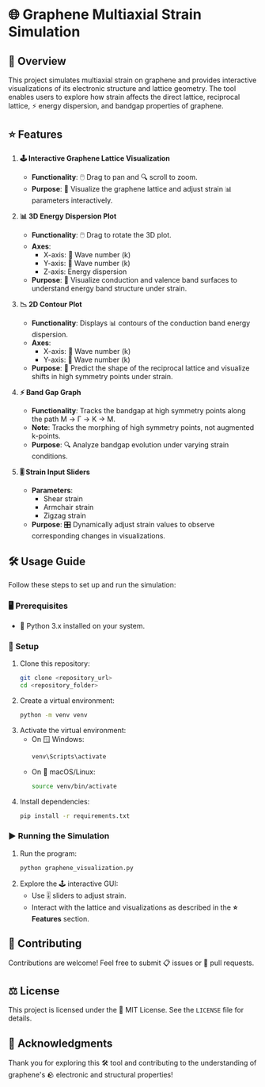 # 🌐 Graphene Multiaxial Strain Simulation

## 📄 Overview
This project simulates multiaxial strain on graphene and provides interactive visualizations of its electronic structure and lattice geometry. The tool enables users to explore how strain affects the direct lattice, reciprocal lattice, ⚡ energy dispersion, and bandgap properties of graphene.

## ⭐ Features
1. **🕹️ Interactive Graphene Lattice Visualization**
   - **Functionality**: 🖱️ Drag to pan and 🔍 scroll to zoom.
   - **Purpose**: 👀 Visualize the graphene lattice and adjust strain 📊 parameters interactively.

2. **📊 3D Energy Dispersion Plot**
   - **Functionality**: 🖱️ Drag to rotate the 3D plot.
   - **Axes**:
     - X-axis: 🌊 Wave number (k)
     - Y-axis: 🌊 Wave number (k)
     - Z-axis: Energy dispersion
   - **Purpose**: 👀 Visualize conduction and valence band surfaces to understand energy band structure under strain.

3. **📉 2D Contour Plot**
   - **Functionality**: Displays 📊 contours of the conduction band energy dispersion.
   - **Axes**:
     - X-axis: 🌊 Wave number (k)
     - Y-axis: 🌊 Wave number (k)
   - **Purpose**: 🔮 Predict the shape of the reciprocal lattice and visualize shifts in high symmetry points under strain.

4. **⚡ Band Gap Graph**
   - **Functionality**: Tracks the bandgap at high symmetry points along the path M -> Γ -> K -> M.
   - **Note**: Tracks the morphing of high symmetry points, not augmented k-points.
   - **Purpose**: 🔍 Analyze bandgap evolution under varying strain conditions.

5. **🎚️ Strain Input Sliders**
   - **Parameters**:
     - Shear strain
     - Armchair strain
     - Zigzag strain
   - **Purpose**: 🎛️ Dynamically adjust strain values to observe corresponding changes in visualizations.

## 🛠️ Usage Guide
Follow these steps to set up and run the simulation:

### 🖥️ Prerequisites
- 🐍 Python 3.x installed on your system.

### 🧰 Setup
1. Clone this repository:
   ```bash
   git clone <repository_url>
   cd <repository_folder>
   ```
2. Create a virtual environment:
   ```bash
   python -m venv venv
   ```
3. Activate the virtual environment:
   - On 🪟 Windows:
     ```bash
     venv\Scripts\activate
     ```
   - On 🍎 macOS/Linux:
     ```bash
     source venv/bin/activate
     ```
4. Install dependencies:
   ```bash
   pip install -r requirements.txt
   ```

### ▶️ Running the Simulation
1. Run the program:
   ```bash
   python graphene_visualization.py
   ```
2. Explore the 🕹️ interactive GUI:
   - Use 🎚️ sliders to adjust strain.
   - Interact with the lattice and visualizations as described in the **⭐ Features** section.

## 🤝 Contributing
Contributions are welcome! Feel free to submit 📋 issues or 🔀 pull requests.

## ⚖️ License
This project is licensed under the 📝 MIT License. See the `LICENSE` file for details.

## 🙌 Acknowledgments
Thank you for exploring this 🛠️ tool and contributing to the understanding of graphene's 🪨 electronic and structural properties!

